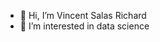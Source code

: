- 👋 Hi, I’m Vincent Salas Richard
- 👀 I’m interested in data science

<!---
vinclab/vinclab is a ✨ special ✨ repository because its `README.md` (this file) appears on your GitHub profile.
You can click the Preview link to take a look at your changes.
--->
